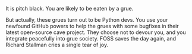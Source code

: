 It is pitch black. You are likely to be eaten by a grue.

But actually, these grues turn out to be Python devs.
You use your newfound GitHub powers to help the grues with some bugfixes in their latest open-source cave project.
They choose not to devour you, and you integrate peacefully into grue society.
FOSS saves the day again, and Richard Stallman cries a single tear of joy.
